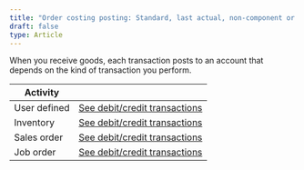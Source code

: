 ```yaml
---
title: "Order costing posting: Standard, last actual, non-component or Receiving"
draft: false
type: Article
---
```


When you receive goods, each transaction posts to an account that depends on the kind of transaction you perform.

| Activity     |                                                                                           |
|--------------|-------------------------------------------------------------------------------------------|
| User defined | [See debit/credit transactions](user-defined-standard-last-actual-non-component-receiving.md)  |
| Inventory    | [See debit/credit transactions](inventory-standard-last-actual-non-component-receiving.md)     |
| Sales order  | [See debit/credit transactions](sales-order-standard-last-actual-non-component-receiving.md)   |
| Job order    | [See debit/credit transactions](job-order-standard-last-actual-non-component-receiving.md)     |

